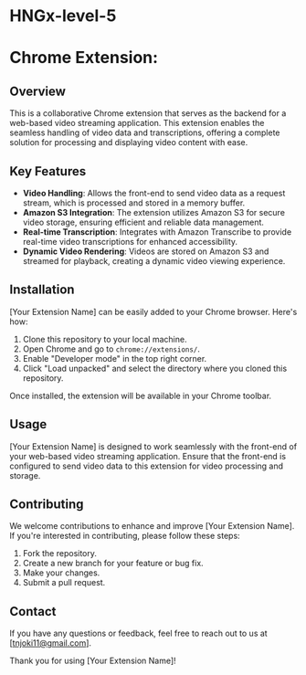 # HNGx-level-5
# Chrome Extension:

## Overview

This is a collaborative Chrome extension that serves as the backend for a web-based video streaming application. This extension enables the seamless handling of video data and transcriptions, offering a complete solution for processing and displaying video content with ease.

## Key Features

- **Video Handling**: Allows the front-end to send video data as a request stream, which is processed and stored in a memory buffer.
- **Amazon S3 Integration**: The extension utilizes Amazon S3 for secure video storage, ensuring efficient and reliable data management.
- **Real-time Transcription**: Integrates with Amazon Transcribe to provide real-time video transcriptions for enhanced accessibility.
- **Dynamic Video Rendering**: Videos are stored on Amazon S3 and streamed for playback, creating a dynamic video viewing experience.

## Installation

[Your Extension Name] can be easily added to your Chrome browser. Here's how:

1. Clone this repository to your local machine.
2. Open Chrome and go to `chrome://extensions/`.
3. Enable "Developer mode" in the top right corner.
4. Click "Load unpacked" and select the directory where you cloned this repository.


Once installed, the extension will be available in your Chrome toolbar.

## Usage

[Your Extension Name] is designed to work seamlessly with the front-end of your web-based video streaming application. Ensure that the front-end is configured to send video data to this extension for video processing and storage.


## Contributing

We welcome contributions to enhance and improve [Your Extension Name]. If you're interested in contributing, please follow these steps:

1. Fork the repository.
2. Create a new branch for your feature or bug fix.
3. Make your changes.
4. Submit a pull request.


## Contact

If you have any questions or feedback, feel free to reach out to us at [tnjoki11@gmail.com].

Thank you for using [Your Extension Name]!


